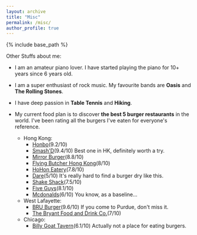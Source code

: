 ```yaml
---
layout: archive
title: "Misc"
permalink: /misc/
author_profile: true
---
```


{% include base_path %}

Other Stuffs about me:

* I am an amateur piano lover. I have started playing the piano for 10+ years since 6 years old.

* I am a super enthusiast of rock music. My favourite bands are **Oasis** and **The Rolling Stones**.

* I have deep passion in **Table Tennis** and **Hiking**.

* My current food plan is to discover **the best 5 burger restaurants** in the world. I've been rating all the burgers I've eaten for everyone's reference.
  * Hong Kong:  
    * [Honbo](https://www.openrice.com/zh/hongkong/r-honbo-%E7%81%A3%E4%BB%94-%E7%BE%8E%E5%9C%8B%E8%8F%9C-%E6%BC%A2%E5%A0%A1%E5%8C%85-r522819)(9.2/10)
    * [Smash'D](https://www.openrice.com/en/hongkong/r-smashd-western-district-international-hamburger-r745157)(9.4/10) Best one in HK, definitely worth a try.
    * [Mirror Burger](https://www.mirrorburger.com/)(8.8/10)
    * [Flying Butcher Hong Kong](http://www.flyingbutcher.com/)(8/10)
    * [HoHon Eatery](https://www.instagram.com/hohoneatery/)(7.8/10)
    * [Dare](https://www.openrice.com/en/hongkong/r-dare-western-district-western-r595274)(5/10) It's really hard to find a burger dry like this.
    * [Shake Shack](https://www.shakeshack.com.hk/en-HK/)(7.5/10)
    * [Five Guys](http://fiveguys.com.hk/)(8.1/10)
    * [Mcdonalds](https://mcdonalds.com.hk/en/?srsltid=AfmBOopCTePz-3wZ-PWViuX6yT-xJsk-7OhNrYkTz4jWR7-31exSkDte)(6/10) You know, as a baseline...
  * West Lafayette:
    * [BRU Burger](https://www.bruburgerbar.com/location/bru-burger-bar-lafayette-in/)(9.6/10) If you come to Purdue, don't miss it.
    * [The Bryant Food and Drink Co.](https://www.thebryantwl.com/)(7/10)
  * Chicago:
    * [Billy Goat Tavern]([places.singleplatform.com](https://www.billygoattavern.com/?srsltid=AfmBOorhYcPvKmqhU_gQELIK9T2bFfZ8GXIqQAhqzFhCiAYTJQYQ_bda))(6.1/10) Actually not a place for eating burgers.
